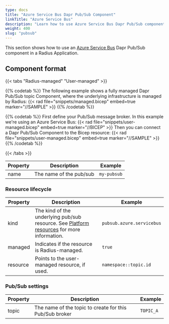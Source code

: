 ```yaml
---
type: docs
title: "Azure Service Bus Dapr Pub/Sub Component"
linkTitle: "Azure Service Bus"
description: "Learn how to use Azure Service Bus Dapr Pub/Sub components in Radius"
weight: 400
slug: "pubsub"
---
```


This section shows how to use an [Azure Service Bus](https://docs.microsoft.com/en-us/azure/service-bus-messaging/service-bus-messaging-overview) Dapr Pub/Sub component in a Radius Application.

## Component format

{{< tabs "Radius-managed" "User-managed" >}}

{{% codetab %}}
The following example shows a fully managed Dapr Pub/Sub topic Component, where the underlying infrastructure is managed by Radius:
{{< rad file="snippets/managed.bicep" embed=true marker="//SAMPLE" >}}
{{% /codetab %}}

{{% codetab %}}
First define your Pub/Sub message broker. In this example we're using an Azure Service Bus:
{{< rad file="snippets/user-managed.bicep" embed=true marker="//BICEP" >}}
Then you can connect a Dapr Pub/Sub Component to the Bicep resource:
{{< rad file="snippets/user-managed.bicep" embed=true marker="//SAMPLE" >}}
{{% /codetab %}}

{{< /tabs >}}

| Property | Description | Example |
|----------|-------------|---------|
| name | The name of the pub/sub | `my-pubsub` |

### Resource lifecycle

| Property | Description | Example |
|----------|-------------|---------|
| kind | The kind of the underlying pub/sub resource. See [Platform resources](#platform-resources) for more information. | `pubsub.azure.servicebus`
| managed | Indicates if the resource is Radius-managed. | `true`
| resource | Points to the user-managed resource, if used. | `namespace::topic.id`

### Pub/Sub settings

| Property | Description | Example |
|----------|-------------|---------|
| topic | The name of the topic to create for this Pub/Sub broker | `TOPIC_A`

